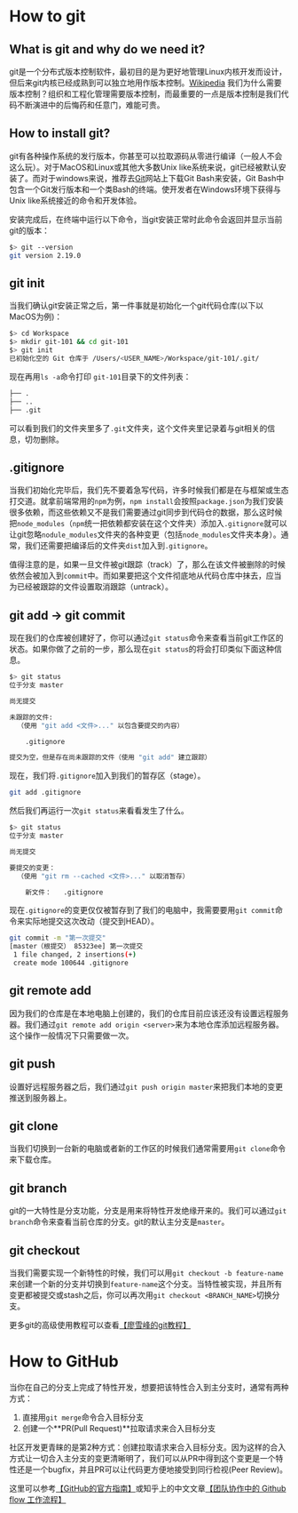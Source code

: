 # How to git

## What is git and why do we need it?
git是一个分布式版本控制软件，最初目的是为更好地管理Linux内核开发而设计，但后来git内核已经成熟到可以独立地用作版本控制。[Wikipedia](https://zh.wikipedia.org/wiki/Git)
我们为什么需要版本控制？组织和工程化管理需要版本控制，而最重要的一点是版本控制是我们代码不断演进中的后悔药和任意门，难能可贵。


## How to install git?
git有各种操作系统的发行版本，你甚至可以拉取源码从零进行编译（一般人不会这么玩）。对于MacOS和Linux或其他大多数Unix like系统来说，git已经被默认安装了。而对于windows来说，推荐去[Git](https://git-scm.com)网站上下载Git Bash来安装，Git Bash中包含一个Git发行版本和一个类Bash的终端。使开发者在Windows环境下获得与Unix like系统接近的命令和开发体验。

安装完成后，在终端中运行以下命令，当git安装正常时此命令会返回并显示当前git的版本：
```bash
$> git --version
git version 2.19.0
```


## git init
当我们确认git安装正常之后，第一件事就是初始化一个git代码仓库(以下以MacOS为例)：
```bash
$> cd Workspace
$> mkdir git-101 && cd git-101
$> git init
已初始化空的 Git 仓库于 /Users/<USER_NAME>/Workspace/git-101/.git/
```

现在再用`ls -a`命令打印 `git-101`目录下的文件列表：
```bash
├── .
├── ..
├── .git
```
可以看到我们的文件夹里多了`.git`文件夹，这个文件夹里记录着与git相关的信息，切勿删除。


## .gitignore
当我们初始化完毕后，我们先不要着急写代码，许多时候我们都是在与框架或生态打交道。就拿前端常用的`npm`为例，`npm install`会按照`package.json`为我们安装很多依赖，而这些依赖又不是我们需要通过git同步到代码仓的数据，那么这时候把`node_modules`（`npm`统一把依赖都安装在这个文件夹）添加入`.gitignore`就可以让git忽略`nodule_modules`文件夹的各种变更（包括`node_modules`文件夹本身）。通常，我们还需要把编译后的文件夹`dist`加入到`.gitignore`。

值得注意的是，如果一旦文件被git跟踪（track）了，那么在该文件被删除的时候依然会被加入到`commit`中。而如果要把这个文件彻底地从代码仓库中抹去，应当为已经被跟踪的文件设置取消跟踪（untrack）。


## git add -> git commit
现在我们的仓库被创建好了，你可以通过`git status`命令来查看当前git工作区的状态。如果你做了之前的一步，那么现在`git status`的将会打印类似下面这种信息。
```bash
$> git status
位于分支 master

尚无提交

未跟踪的文件:
  （使用 "git add <文件>..." 以包含要提交的内容）

	.gitignore

提交为空，但是存在尚未跟踪的文件（使用 "git add" 建立跟踪）
```
现在，我们将`.gitignore`加入到我们的暂存区（stage）。
```bash
git add .gitignore
```
然后我们再运行一次`git status`来看看发生了什么。
```bash
$> git status
位于分支 master

尚无提交

要提交的变更：
  （使用 "git rm --cached <文件>..." 以取消暂存）

	新文件：   .gitignore

```
现在`.gitignore`的变更仅仅被暂存到了我们的电脑中，我需要要用`git commit`命令来实际地提交这次改动（提交到HEAD）。
```bash
git commit -m "第一次提交"
[master（根提交） 85323ee] 第一次提交
 1 file changed, 2 insertions(+)
 create mode 100644 .gitignore
```

## git remote add
因为我们的仓库是在本地电脑上创建的，我们的仓库目前应该还没有设置远程服务器。我们通过`git remote add origin <server>`来为本地仓库添加远程服务器。这个操作一般情况下只需要做一次。

## git push
设置好远程服务器之后，我们通过`git push origin master`来把我们本地的变更推送到服务器上。


## git clone
当我们切换到一台新的电脑或者新的工作区的时候我们通常需要用`git clone`命令来下载仓库。

## git branch
git的一大特性是分支功能，分支是用来将特性开发绝缘开来的。我们可以通过`git branch`命令来查看当前仓库的分支。git的默认主分支是`master`。

## git checkout
当我们需要实现一个新特性的时候，我们可以用`git checkout -b feature-name`来创建一个新的分支并切换到`feature-name`这个分支。当特性被实现，并且所有变更都被提交或stash之后，你可以再次用`git checkout <BRANCH_NAME>`切换分支。

更多git的高级使用教程可以查看[【廖雪峰的git教程】](https://www.liaoxuefeng.com/wiki/896043488029600)


# How to GitHub
当你在自己的分支上完成了特性开发，想要把该特性合入到主分支时，通常有两种方式：
1. 直接用`git merge`命令合入目标分支
2. 创建一个**PR(Pull Request)**拉取请求来合入目标分支

社区开发更青睐的是第2种方式：创建拉取请求来合入目标分支。因为这样的合入方式让一切合入主分支的变更清晰明了，我们可以从PR中得到这个变更是一个特性还是一个bugfix，并且PR可以让代码更方便地接受到同行检视(Peer Review)。

这里可以参考[【GitHub的官方指南】](https://guides.github.com/introduction/flow/)或知乎上的中文文章[【团队协作中的 Github flow 工作流程】](https://zhuanlan.zhihu.com/p/39148914)